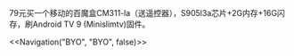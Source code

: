 79元买一个移动的百魔盒CM311-la（送遥控器），S905l3a芯片+2G内存+16G闪存，刷Android TV 9 (Minislimtv)固件。

<<Navigation("BYO", "BYO", false)>>